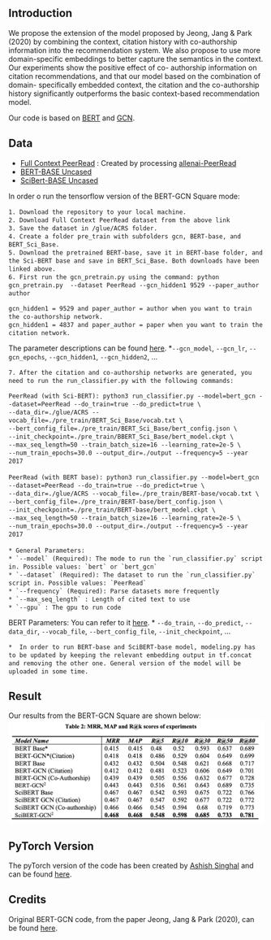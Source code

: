 ## Introduction

We propose the extension of the model proposed by Jeong, Jang & Park (2020) by combining the context, citation history with co-authorship information into the recommendation system. We also propose to use more domain-specific embeddings to better capture the semantics in the context. Our experiments show the positive effect of co- authorship information on citation recommendations, and that our model based on the combination of domain- specifically embedded context, the citation and the co-authorship history significantly outperforms the basic context-based recommendation model.

Our code is based on [BERT](https://github.com/google-research/bert) and [GCN](https://github.com/tkipf/gae/).

## Data
- [Full Context PeerRead](https://bert-gcn-for-paper-citation.s3.ap-northeast-2.amazonaws.com/PeerRead/full_context_PeerRead.csv) : Created by processing [allenai-PeerRead](https://github.com/allenai/PeerRead)
- [BERT-BASE Uncased](https://storage.googleapis.com/bert_models/2020_02_20/uncased_L-12_H-768_A-12.zip)
- [SciBert-BASE Uncased](https://s3-us-west-2.amazonaws.com/ai2-s2-research/scibert/tensorflow_models/scibert_scivocab_uncased.tar.gz)

In order o run the tensorflow version of the BERT-GCN Square mode:

```
1. Download the repository to your local machine.
2. Download Full Context PeerRead dataset from the above link
3. Save the dataset in /glue/ACRS folder.
4. Create a folder pre_train with subfolders gcn, BERT-base, and BERT_Sci_Base.
5. Download the pretrained BERT-base, save it in BERT-base folder, and the Sci-BERT base and save in BERT_Sci_Base. Both downloads have been linked above.
6. First run the gcn_pretrain.py using the command: python gcn_pretrain.py  --dataset PeerRead --gcn_hidden1 9529 --paper_author author
  ```
    gcn_hidden1 = 9529 and paper_author = author when you want to train the co-authorship network.
    gcn_hidden1 = 4837 and paper_author = paper when you want to train the citation network. 
   
  The parameter descriptions can be found [here](https://github.com/tkipf/gae). 
  *`--gcn_model`, `--gcn_lr`, `--gcn_epochs`, `--gcn_hidden1`, `--gcn_hidden2`, ... 
   
   ```
7. After the citation and co-authorship networks are generated, you need to run the run_classifier.py with the following commands:
  ```
    PeerRead (with Sci-BERT): python3 run_classifier.py --model=bert_gcn --dataset=PeerRead --do_train=true --do_predict=true \
    --data_dir=./glue/ACRS --vocab_file=./pre_train/BERT_Sci_Base/vocab.txt \
    --bert_config_file=./pre_train/BERT_Sci_Base/bert_config.json \
    --init_checkpoint=./pre_train/BBERT_Sci_Base/bert_model.ckpt \
    --max_seq_length=50 --train_batch_size=16 --learning_rate=2e-5 \
    --num_train_epochs=30.0 --output_dir=./output --frequency=5 --year 2017
    
    PeerRead (with BERT base): python3 run_classifier.py --model=bert_gcn --dataset=PeerRead --do_train=true --do_predict=true \
    --data_dir=./glue/ACRS --vocab_file=./pre_train/BERT-base/vocab.txt \
    --bert_config_file=./pre_train/BERT-base/bert_config.json \
    --init_checkpoint=./pre_train/BERT-base/bert_model.ckpt \
    --max_seq_length=50 --train_batch_size=16 --learning_rate=2e-5 \
    --num_train_epochs=30.0 --output_dir=./output --frequency=5 --year 2017
    
    * General Parameters:
    * `--model` (Required): The mode to run the `run_classifier.py` script in. Possible values: `bert` or `bert_gcn`
    * `--dataset` (Required): The dataset to run the `run_classifier.py` script in. Possible values: `PeerRead`
    * `--frequency` (Required): Parse datasets more frequently
    * `--max_seq_length` : Length of cited text to use 
    * `--gpu` : The gpu to run code
  
  BERT Parameters: You can refer to it [here](https://github.com/google-research/bert).
    * `--do_train`, `--do_predict`, `--data_dir`, `--vocab_file`, `--bert_config_file`, `--init_checkpoint`, ...
  ```
  *  In order to run BERT-base and SciBERT-base model, modeling.py has to be updated by keeping the relevant embedding output in tf.concat and removing the other one. General version of the model will be uploaded in some time.
```
## Result
Our results from the BERT-GCN Square are shown below:
![Alt text](./images/result.png?raw=true "Result")

## PyTorch Version
The pyTorch version of the code has been created by [Ashish Singhal](https://github.com/theGuyWithBlackTie) and can be found [here](https://github.com/theGuyWithBlackTie/pytorch-BERT-GCN).

## Credits
Original BERT-GCN code, from the paper Jeong, Jang & Park (2020), can be found [here](https://github.com/TeamLab/bert-gcn-for-paper-citation/).
